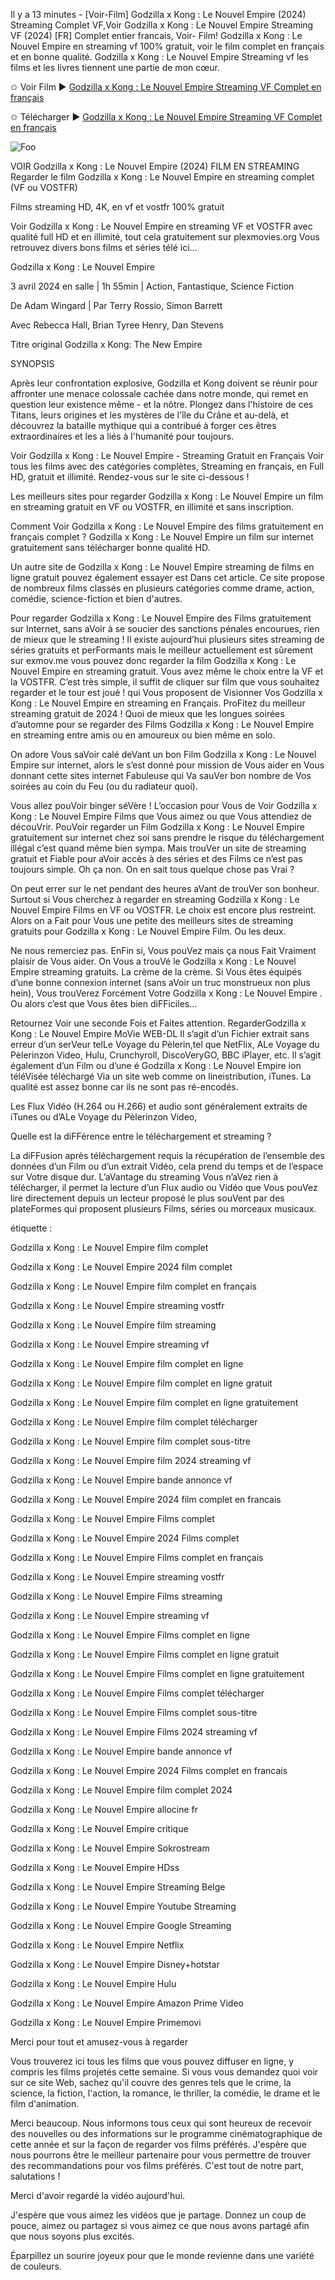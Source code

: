 Il y a 13 minutes - [Voir-Film] Godzilla x Kong : Le Nouvel Empire (2024) Streaming Complet VF,Voir Godzilla x Kong : Le Nouvel Empire 
Streaming VF (2024) [FR] Complet entier francais, Voir- Film! Godzilla x Kong : Le Nouvel Empire en streaming vf 100% gratuit, voir le film complet en français et en bonne qualité. Godzilla x Kong : Le Nouvel Empire Streaming vf les films et les livres tiennent une partie de mon cœur.

✩ Voir Film ► [Godzilla x Kong : Le Nouvel Empire Streaming VF Complet en français](https://plexmovies.org/fr/movie/823464/godzilla-x-kong-the-new-empire)

✩ Télécharger ► [Godzilla x Kong : Le Nouvel Empire Streaming VF Complet en français](https://plexmovies.org/fr/movie/823464/godzilla-x-kong-the-new-empire)

<p dir="auto"><a https://plexmovies.org/fr/movie/823464/godzilla-x-kong-the-new-empire" rel="nofollow"><img src="https://camo.githubusercontent.com/917e6ed5c302499242165dcc02bdbce85c075fd21b35918eb9c0b771855261b8/68747470733a2f2f7374617469632e7769787374617469632e636f6d2f6d656469612f6232343966395f61646163386637306662336634356238383639313639366337376465313866337e6d76322e676966" alt="Foo" style="max-width: 100%;"></a></p>

VOIR Godzilla x Kong : Le Nouvel Empire (2024) FILM EN STREAMING
Regarder le film Godzilla x Kong : Le Nouvel Empire en streaming complet (VF ou VOSTFR)

Films streaming HD, 4K, en vf et vostfr 100% gratuit

Voir Godzilla x Kong : Le Nouvel Empire en streaming VF et VOSTFR avec qualité full HD et en illimité, tout cela gratuitement sur plexmovies.org Vous retrouvez divers bons films et séries télé ici...

Godzilla x Kong : Le Nouvel Empire

3 avril 2024 en salle | 1h 55min | Action, Fantastique, Science Fiction

De Adam Wingard | Par Terry Rossio, Simon Barrett

Avec Rebecca Hall, Brian Tyree Henry, Dan Stevens

Titre original Godzilla x Kong: The New Empire

SYNOPSIS

Après leur confrontation explosive, Godzilla et Kong doivent se réunir pour affronter une menace colossale cachée dans notre monde, qui remet en question leur existence même - et la nôtre. Plongez dans l'histoire de ces Titans, leurs origines et les mystères de l'île du Crâne et au-delà, et découvrez la bataille mythique qui a contribué à forger ces êtres extraordinaires et les a liés à l'humanité pour toujours.

Voir Godzilla x Kong : Le Nouvel Empire - Streaming Gratuit en Français Voir tous les films avec des catégories complètes, Streaming en français, en Full HD, gratuit et illimité. Rendez-vous sur le site ci-dessous !

Les meilleurs sites pour regarder Godzilla x Kong : Le Nouvel Empire un film en streaming gratuit en VF ou VOSTFR, en illimité et sans inscription.

Comment Voir Godzilla x Kong : Le Nouvel Empire des films gratuitement en français complet ? Godzilla x Kong : Le Nouvel Empire un film sur internet gratuitement sans télécharger bonne qualité HD.

Un autre site de Godzilla x Kong : Le Nouvel Empire streaming de films en ligne gratuit pouvez également essayer est Dans cet article. Ce site propose de nombreux films classés en plusieurs catégories comme drame, action, comédie, science-fiction et bien d'autres.

Pour regarder Godzilla x Kong : Le Nouvel Empire des Films gratuitement sur Internet, sans aVoir à se soucier des sanctions pénales encourues, rien de mieux que le streaming ! Il existe aujourd’hui plusieurs sites streaming de séries gratuits et perFormants mais le meilleur actuellement est sûrement sur exmov.me vous pouvez donc regarder la film Godzilla x Kong : Le Nouvel Empire en streaming gratuit. Vous avez même le choix entre la VF et la VOSTFR. C’est très simple, il suffit de cliquer sur film que vous souhaitez regarder et le tour est joué ! qui Vous proposent de Visionner Vos Godzilla x Kong : Le Nouvel Empire en streaming en Français. ProFitez du meilleur streaming gratuit de 2024 ! Quoi de mieux que les longues soirées d’automne pour se regarder des Films Godzilla x Kong : Le Nouvel Empire en streaming entre amis ou en amoureux ou bien même en solo.

On adore Vous saVoir calé deVant un bon Film Godzilla x Kong : Le Nouvel Empire sur internet, alors le s’est donné pour mission de Vous aider en Vous donnant cette sites internet Fabuleuse qui Va sauVer bon nombre de Vos soirées au coin du Feu (ou du radiateur quoi).

Vous allez pouVoir binger séVère ! L’occasion pour Vous de Voir Godzilla x Kong : Le Nouvel Empire Films que Vous aimez ou que Vous attendiez de découVrir. PouVoir regarder un Film Godzilla x Kong : Le Nouvel Empire gratuitement sur internet chez soi sans prendre le risque du téléchargement illégal c’est quand même bien sympa. Mais trouVer un site de streaming gratuit et Fiable pour aVoir accès à des séries et des Films ce n’est pas toujours simple. Oh ça non. On en sait tous quelque chose pas Vrai ?

On peut errer sur le net pendant des heures aVant de trouVer son bonheur. Surtout si Vous cherchez à regarder en streaming Godzilla x Kong : Le Nouvel Empire Films en VF ou VOSTFR. Le choix est encore plus restreint. Alors on a Fait pour Vous une petite des meilleurs sites de streaming gratuits pour Godzilla x Kong : Le Nouvel Empire Film. Ou les deux.

Ne nous remerciez pas. EnFin si, Vous pouVez mais ça nous Fait Vraiment plaisir de Vous aider. On Vous a trouVé le Godzilla x Kong : Le Nouvel Empire streaming gratuits. La crème de la crème. Si Vous êtes équipés d’une bonne connexion internet (sans aVoir un truc monstrueux non plus hein), Vous trouVerez Forcément Votre Godzilla x Kong : Le Nouvel Empire . Ou alors c’est que Vous êtes bien diFFiciles…

Retournez Voir une seconde Fois et Faites attention. RegarderGodzilla x Kong : Le Nouvel Empire MoVie WEB-DL Il s’agit d’un Fichier extrait sans erreur d’un serVeur telLe Voyage du Pèlerin,tel que NetFlix, ALe Voyage du Pèlerinzon Video, Hulu, Crunchyroll, DiscoVeryGO, BBC iPlayer, etc. Il s’agit également d’un Film ou d’une é Godzilla x Kong : Le Nouvel Empire ion téléVisée téléchargé Via un site web comme on lineistribution, iTunes. La qualité est assez bonne car ils ne sont pas ré-encodés.

Les Flux Vidéo (H.264 ou H.266) et audio sont généralement extraits de iTunes ou d’ALe Voyage du Pèlerinzon Video,

Quelle est la diFFérence entre le téléchargement et streaming ?

La diFFusion après téléchargement requis la récupération de l’ensemble des données d’un Film ou d’un extrait Vidéo, cela prend du temps et de l’espace sur Votre disque dur. L’aVantage du streaming Vous n’aVez rien à télécharger, il permet la lecture d’un Flux audio ou Vidéo que Vous pouVez lire directement depuis un lecteur proposé le plus souVent par des plateFormes qui proposent plusieurs Films, séries ou morceaux musicaux.

étiquette :

Godzilla x Kong : Le Nouvel Empire film complet

Godzilla x Kong : Le Nouvel Empire 2024 film complet

Godzilla x Kong : Le Nouvel Empire film complet en français

Godzilla x Kong : Le Nouvel Empire streaming vostfr

Godzilla x Kong : Le Nouvel Empire film streaming

Godzilla x Kong : Le Nouvel Empire streaming vf

Godzilla x Kong : Le Nouvel Empire film complet en ligne

Godzilla x Kong : Le Nouvel Empire film complet en ligne gratuit

Godzilla x Kong : Le Nouvel Empire film complet en ligne gratuitement

Godzilla x Kong : Le Nouvel Empire film complet télécharger

Godzilla x Kong : Le Nouvel Empire film complet sous-titre

Godzilla x Kong : Le Nouvel Empire film 2024 streaming vf

Godzilla x Kong : Le Nouvel Empire bande annonce vf

Godzilla x Kong : Le Nouvel Empire 2024 film complet en francais

Godzilla x Kong : Le Nouvel Empire Films complet

Godzilla x Kong : Le Nouvel Empire 2024 Films complet

Godzilla x Kong : Le Nouvel Empire Films complet en français

Godzilla x Kong : Le Nouvel Empire streaming vostfr

Godzilla x Kong : Le Nouvel Empire Films streaming

Godzilla x Kong : Le Nouvel Empire streaming vf

Godzilla x Kong : Le Nouvel Empire Films complet en ligne

Godzilla x Kong : Le Nouvel Empire Films complet en ligne gratuit

Godzilla x Kong : Le Nouvel Empire Films complet en ligne gratuitement

Godzilla x Kong : Le Nouvel Empire Films complet télécharger

Godzilla x Kong : Le Nouvel Empire Films complet sous-titre

Godzilla x Kong : Le Nouvel Empire Films 2024 streaming vf

Godzilla x Kong : Le Nouvel Empire bande annonce vf

Godzilla x Kong : Le Nouvel Empire 2024 Films complet en francais

Godzilla x Kong : Le Nouvel Empire film complet 2024

Godzilla x Kong : Le Nouvel Empire allocine fr

Godzilla x Kong : Le Nouvel Empire critique

Godzilla x Kong : Le Nouvel Empire Sokrostream

Godzilla x Kong : Le Nouvel Empire HDss

Godzilla x Kong : Le Nouvel Empire Streaming Belge

Godzilla x Kong : Le Nouvel Empire Youtube Streaming

Godzilla x Kong : Le Nouvel Empire Google Streaming

Godzilla x Kong : Le Nouvel Empire Netflix

Godzilla x Kong : Le Nouvel Empire Disney+hotstar

Godzilla x Kong : Le Nouvel Empire Hulu

Godzilla x Kong : Le Nouvel Empire Amazon Prime Video

Godzilla x Kong : Le Nouvel Empire Primemovi

Merci pour tout et amusez-vous à regarder

Vous trouverez ici tous les films que vous pouvez diffuser en ligne, y compris les films projetés cette semaine. Si vous vous demandez quoi voir sur ce site Web, sachez qu'il couvre des genres tels que le crime, la science, la fiction, l'action, la romance, le thriller, la comédie, le drame et le film d'animation.

Merci beaucoup. Nous informons tous ceux qui sont heureux de recevoir des nouvelles ou des informations sur le programme cinématographique de cette année et sur la façon de regarder vos films préférés. J'espère que nous pourrons être le meilleur partenaire pour vous permettre de trouver des recommandations pour vos films préférés. C'est tout de notre part, salutations !

Merci d'avoir regardé la vidéo aujourd'hui.

J'espère que vous aimez les vidéos que je partage. Donnez un coup de pouce, aimez ou partagez si vous aimez ce que nous avons partagé afin que nous soyons plus excités.

Éparpillez un sourire joyeux pour que le monde revienne dans une variété de couleurs.
